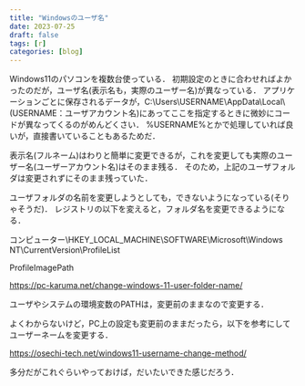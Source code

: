 ```yaml
---
title: "Windowsのユーザ名"
date: 2023-07-25
draft: false
tags: [r]
categories: [blog]
---
```


Windows11のパソコンを複数台使っている．
初期設定のときに合わせればよかったのだが，ユーザ名(表示名も，実際のユーザー名)が異なっている．
アプリケーションごとに保存されるデータが，C:\Users\USERNAME\AppData\Local\ (USERNAME：ユーザアカウント名)にあってここを指定するときに微妙にコードが異なってくるのがめんどくさい．
%USERNAME%とかで処理していれば良いが，直接書いていることもあるためだ．

表示名(フルネーム)はわりと簡単に変更できるが，これを変更しても実際のユーザー名(ユーザーアカウント名)はそのまま残る．
そのため，上記のユーザフォルダは変更されずにそのまま残っていた．

ユーザフォルダの名前を変更しようとしても，できないようになっている(そりゃそうだ)．
レジストリの以下を変えると，フォルダ名を変更できるようになる．

コンピューター\HKEY_LOCAL_MACHINE\SOFTWARE\Microsoft\Windows NT\CurrentVersion\ProfileList

ProfileImagePath

https://pc-karuma.net/change-windows-11-user-folder-name/


ユーザやシステムの環境変数のPATHは，変更前のままなので変更する．



よくわからないけど，PC上の設定も変更前のままだったら，以下を参考にしてユーザーネームを変更する．

https://osechi-tech.net/windows11-username-change-method/


多分だがこれぐらいやっておけば，だいたいできた感じだろう．
